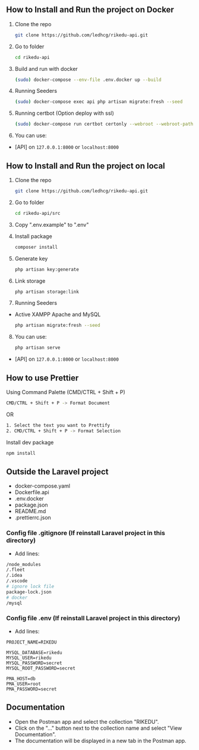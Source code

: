 ## How to Install and Run the project on Docker

1. Clone the repo
    ```sh
    git clone https://github.com/ledhcg/rikedu-api.git
    ```
2. Go to folder
    ```sh
    cd rikedu-api
    ```
3. Build and run with docker
    ```sh
    (sudo) docker-compose --env-file .env.docker up --build
    ```
4. Running Seeders

    ```sh
    (sudo) docker-compose exec api php artisan migrate:fresh --seed
    ```
5. Running certbot (Option deploy with ssl)

    ```sh
    (sudo) docker-compose run certbot certonly --webroot --webroot-path=/var/www/certbot --email rikedu@ledinhcuong.com --agree-tos --no-eff-email -d rikedu.ledinhcuong.com
    ```
6. You can use:

-   [API] on `127.0.0.1:8000` or `localhost:8000`

## How to Install and Run the project on local

1. Clone the repo
    ```sh
    git clone https://github.com/ledhcg/rikedu-api.git
    ```
2. Go to folder
    ```sh
    cd rikedu-api/src
    ```
3. Copy ".env.example" to ".env"
4. Install package
    ```sh
    composer install
    ```
5. Generate key

    ```sh
    php artisan key:generate
    ```
6. Link storage

    ```sh
    php artisan storage:link
    ```
7. Running Seeders
- Active XAMPP Apache and MySQL

    ```sh
    php artisan migrate:fresh --seed
    ```
8. You can use:

    ```sh
    php artisan serve
    ```
-   [API] on `127.0.0.1:8000` or `localhost:8000`

## How to use Prettier

Using Command Palette (CMD/CTRL + Shift + P)

```sh
CMD/CTRL + Shift + P -> Format Document
```

OR

```sh
1. Select the text you want to Prettify
2. CMD/CTRL + Shift + P -> Format Selection
```

Install dev package

```sh
npm install
```

## Outside the Laravel project

-   docker-compose.yaml
-   Dockerfile.api
-   .env.docker
-   package.json
-   README.md
-   .prettierrc.json

### Config file .gitignore (If reinstall Laravel project in this directory)

-   Add lines:

```sh
/node_modules
/.fleet
/.idea
/.vscode
# ignore lock file
package-lock.json
# docker
/mysql

```

### Config file .env (If reinstall Laravel project in this directory)

-   Add lines:

```env
PROJECT_NAME=RIKEDU

MYSQL_DATABASE=rikedu
MYSQL_USER=rikedu
MYSQL_PASSWORD=secret
MYSQL_ROOT_PASSWORD=secret

PMA_HOST=db
PMA_USER=root
PMA_PASSWORD=secret
```

## Documentation

-   Open the Postman app and select the collection "RIKEDU".
-   Click on the "..." button next to the collection name and select "View Documentation".
-   The documentation will be displayed in a new tab in the Postman app.
